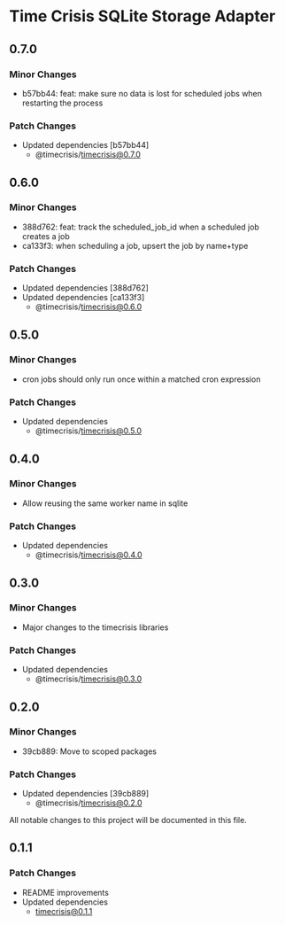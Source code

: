 # Time Crisis SQLite Storage Adapter

## 0.7.0

### Minor Changes

- b57bb44: feat: make sure no data is lost for scheduled jobs when restarting the process

### Patch Changes

- Updated dependencies [b57bb44]
  - @timecrisis/timecrisis@0.7.0

## 0.6.0

### Minor Changes

- 388d762: feat: track the scheduled_job_id when a scheduled job creates a job
- ca133f3: when scheduling a job, upsert the job by name+type

### Patch Changes

- Updated dependencies [388d762]
- Updated dependencies [ca133f3]
  - @timecrisis/timecrisis@0.6.0

## 0.5.0

### Minor Changes

- cron jobs should only run once within a matched cron expression

### Patch Changes

- Updated dependencies
  - @timecrisis/timecrisis@0.5.0

## 0.4.0

### Minor Changes

- Allow reusing the same worker name in sqlite

### Patch Changes

- Updated dependencies
  - @timecrisis/timecrisis@0.4.0

## 0.3.0

### Minor Changes

- Major changes to the timecrisis libraries

### Patch Changes

- Updated dependencies
  - @timecrisis/timecrisis@0.3.0

## 0.2.0

### Minor Changes

- 39cb889: Move to scoped packages

### Patch Changes

- Updated dependencies [39cb889]
  - @timecrisis/timecrisis@0.2.0

All notable changes to this project will be documented in this file.

## 0.1.1

### Patch Changes

- README improvements
- Updated dependencies
  - timecrisis@0.1.1
